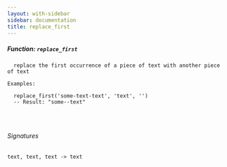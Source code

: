 ```yaml
---
layout: with-sidebar
sidebar: documentation
title: replace_first
---
```


##### Function: `replace_first`
```
  replace the first occurrence of a piece of text with another piece of text

Examples:

  replace_first('some-text-text', 'text', '')
  -- Result: "some--text"




```

###### Signatures
    text, text, text -> text

